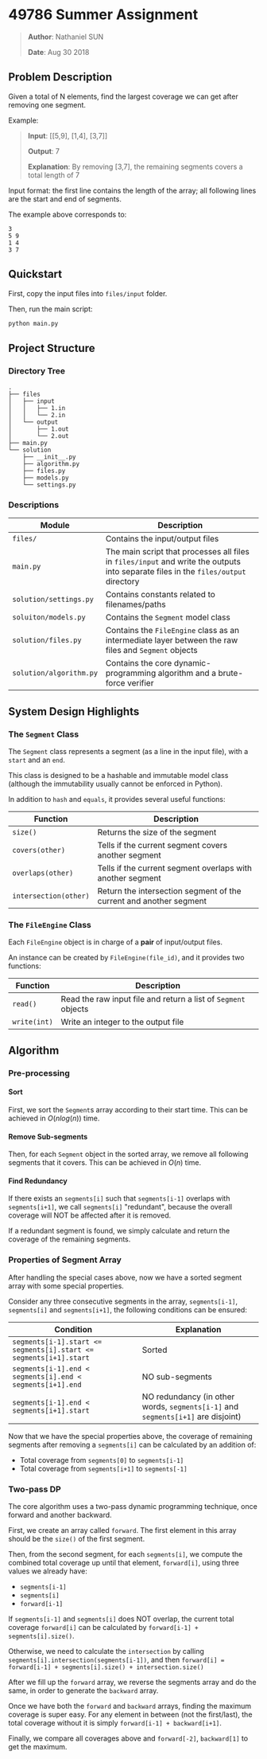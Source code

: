 # 49786 Summer Assignment

> **Author**: Nathaniel SUN
>
> **Date**: Aug 30 2018

## Problem Description

Given a total of N elements, find the largest coverage we can get after removing one segment.

Example: 

> **Input**: [[5,9], [1,4], [3,7]]
>
> **Output**: 7
>
> **Explanation**: By removing [3,7], the remaining segments covers a total length of 7

Input format: the first line contains the length of the array; all following lines are the start and end of segments.

The example above corresponds to:

```
3
5 9
1 4
3 7
```

## Quickstart

First, copy the input files into `files/input` folder.

Then, run the main script:

```bash
python main.py
```

## Project Structure

### Directory Tree

```
.
├── files
│   ├── input
│   │   ├── 1.in
│   │   └── 2.in
│   └── output
│       ├── 1.out
│       └── 2.out
├── main.py
└── solution
    ├── __init__.py
    ├── algorithm.py
    ├── files.py
    ├── models.py
    └── settings.py
```

### Descriptions

| Module | Description | 
| --- | --- | 
| `files/` | Contains the input/output files
| `main.py` | The main script that processes all files in `files/input` and write the outputs into separate files in the `files/output` directory 
| `solution/settings.py` | Contains constants related to filenames/paths
| `soluiton/models.py` | Contains the `Segment` model class
| `solution/files.py` | Contains the `FileEngine` class as an intermediate layer between the raw files and `Segment` objects
| `solution/algorithm.py` | Contains the core dynamic-programming algorithm and a brute-force verifier

## System Design Highlights

### The `Segment` Class

The `Segment` class represents a segment (as a line in the input file), with a `start` and an `end`.

This class is designed to be a hashable and immutable model class (although the immutability usually cannot be enforced in Python).

In addition to `hash` and `equals`, it provides several useful functions:

| Function | Description | 
| --- | --- | 
| `size()` | Returns the size of the segment
| `covers(other)` | Tells if the current segment covers another segment
| `overlaps(other)` | Tells if the current segment overlaps with another segment
| `intersection(other)` | Return the intersection segment of the current and another segment 

### The `FileEngine` Class

Each `FileEngine` object is in charge of a **pair** of input/output files. 

An instance can be created by `FileEngine(file_id)`, and it provides two functions:

| Function | Description | 
| --- | --- | 
| `read()` | Read the raw input file and return a list of `Segment` objects
| `write(int)` | Write an integer to the output file

## Algorithm

### Pre-processing

#### Sort

First, we sort the `Segment`s array according to their start time. This can be achieved in $O(n log(n))$ time.

#### Remove Sub-segments

Then, for each `Segment` object in the sorted array, we remove all following segments that it covers. This can be achieved in $O(n)$ time.

#### Find Redundancy

If there exists an `segments[i]` such that `segments[i-1]` overlaps with `segments[i+1]`, we call `segments[i]` "redundant", because the overall coverage will NOT be affected after it is removed. 

If a redundant segment is found, we simply calculate and return the coverage of the remaining segments.

### Properties of Segment Array

After handling the special cases above, now we have a sorted segment array with some special properties. 

Consider any three consecutive segments in the array, `segments[i-1]`, `segments[i]` and `segments[i+1]`, the following conditions can be ensured:

| Condition | Explanation | 
| --- | --- | 
| `segments[i-1].start <= segments[i].start <= segments[i+1].start` | Sorted
| `segments[i-1].end < segments[i].end < segments[i+1].end` | NO sub-segments
| `segments[i-1].end < segments[i+1].start` | NO redundancy (in other words, `segments[i-1]` and `segments[i+1]` are disjoint)


Now that we have the special properties above, the coverage of remaining segments after removing a `segments[i]` can be calculated by an addition of:

* Total coverage from `segments[0]` to `segments[i-1]`
* Total coverage from `segments[i+1]` to `segments[-1]`

### Two-pass DP

The core algorithm uses a two-pass dynamic programming technique, once forward and another backward.

First, we create an array called `forward`. The first element in this array should be the `size()` of the first segment.

Then, from the second segment, for each `segments[i]`, we compute the combined total coverage up until that element, `forward[i]`, using three values we already have:

* `segments[i-1]`
* `segments[i]`
* `forward[i-1]`

If `segments[i-1]` and `segments[i]` does NOT overlap, the current total coverage `forward[i]` can be calculated by `forward[i-1] + segments[i].size()`.

Otherwise, we need to calculate the `intersection` by calling `segments[i].intersection(segments[i-1])`, and then `forward[i] = forward[i-1] + segments[i].size() + intersection.size()`

After we fill up the `forward` array, we reverse the segments array and do the same, in order to generate the `backward` array. 

Once we have both the `forward` and `backward` arrays, finding the maximum coverage is super easy. For any element in between (not the first/last), the total coverage without it is simply `forward[i-1] + backward[i+1]`.

Finally, we compare all coverages above and `forward[-2]`, `backward[1]` to get the maximum. 
